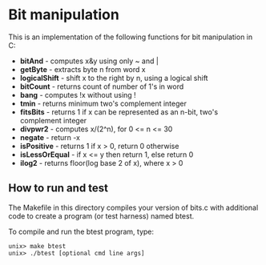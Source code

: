 # Bit manipulation

This is an implementation of the following functions for bit manipulation in C:

* **bitAnd** - computes x&y using only ~ and | 
* **getByte** - extracts byte n from word x
* **logicalShift** - shift x to the right by n, using a logical shift
* **bitCount** - returns count of number of 1's in word
* **bang** - computes !x without using !
* **tmin** - returns minimum two's complement integer
* **fitsBits** - returns 1 if x can be represented as an n-bit, two's complement integer
* **divpwr2** - computes x/(2^n), for 0 <= n <= 30
* **negate** - return -x
* **isPositive** - returns 1 if x > 0, return 0 otherwise
* **isLessOrEqual** - if x <= y  then return 1, else return 0
* **ilog2** - returns floor(log base 2 of x), where x > 0

## How to run and test

The Makefile in this directory compiles your version of bits.c with
additional code to create a program (or test harness) named btest.

To compile and run the btest program, type:

    unix> make btest
    unix> ./btest [optional cmd line args]
